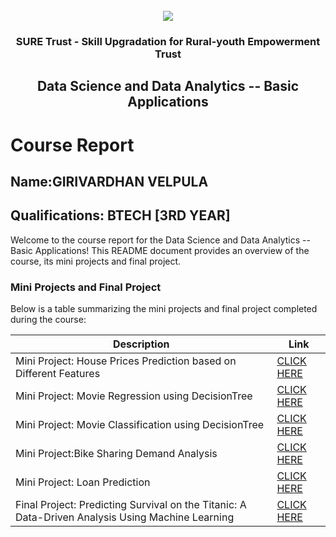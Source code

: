 <!-- PROJECT LOGO -->
<br />

<div align="center">
   <img src='https://user-images.githubusercontent.com/73131499/166115643-d3187f47-d38f-41b2-ae42-5ecbbc60de14.png' />


<h3 align="center">SURE Trust - Skill Upgradation for Rural-youth Empowerment Trust</h3>
  <h2> Data Science and Data Analytics -- Basic Applications</h2>
</div>

# Course Report

## Name:GIRIVARDHAN VELPULA

## Qualifications: BTECH [3RD YEAR]

Welcome to the course report for the Data Science and Data Analytics -- Basic Applications! This README document provides an overview of the course, its mini projects and final project.

### Mini Projects and Final Project

Below is a table summarizing the mini projects and final project completed during the course:

| Description                               | Link                                    |
|-------------------------------------------|-----------------------------------------|
| Mini Project: House Prices Prediction based on Different Features    	            | [CLICK HERE](https://github.com/sure-trust/G7_DS/blob/main/Mini%20Projects/Girivardhan/House_Price_Dataset.ipynb) |
| Mini Project: Movie Regression using DecisionTree		            | [CLICK HERE](https://github.com/sure-trust/G7_DS/blob/main/Mini%20Projects/Girivardhan/Movie_Regression_Dataset_DecisionTreeRegressor.ipynb)|
| Mini Project: Movie Classification using DecisionTree                  | [CLICK HERE](https://github.com/sure-trust/G7_DS/blob/main/Mini%20Projects/Girivardhan/Movie_Classification_Decision_Tree_Classifier.ipynb) |
| Mini Project:Bike Sharing Demand Analysis      | [CLICK HERE](https://github.com/sure-trust/G7_DS/blob/main/Mini%20Projects/Girivardhan/Bike_Sharing_Demand_Analysis.ipynb) |
| Mini Project: Loan Prediction	            | [CLICK HERE](https://github.com/sure-trust/G7_DS/blob/main/Mini%20Projects/Girivardhan/Loan_Prediction.ipynb) |
| Final Project: Predicting Survival on the Titanic: A Data-Driven Analysis Using Machine Learning   			    | [CLICK HERE](https://github.com/sure-trust/G7_DS/blob/main/Final%20Capstone%20Project/Girivardhan/Titanic_Dataset.ipynb) |